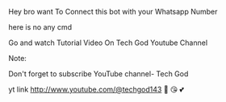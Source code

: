 Hey bro 
want To Connect this bot  with your Whatsapp Number

here is no any cmd

Go and watch Tutorial Video On Tech God Youtube Channel

Note:

Don't forget to subscribe YouTube channel-  Tech God

yt link http://www.youtube.com/@techgod143 🧲 😘 💕
